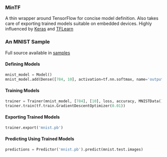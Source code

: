 ### MinTF

A thin wrapper around TensorFlow for concise model definition. Also takes care of exporting trained models suitable on embedded devices. Highly influenced by [Keras](https://keras.io/) and [TFLearn](http://tflearn.org/)

### An MNIST Sample

Full source available in [samples](examples/mnist)

#### Defining Models
```python
mnist_model = Model()
mnist_model.add(Dense([784, 10], activation=tf.nn.softmax, name='output'))
```

#### Training Models
```python
trainer = Trainer(mnist_model, [784], [10], loss, accuracy, MNISTData())
trainer.train(tf.train.GradientDescentOptimizer(0.01))
```

#### Exporting Trained Models
```python
trainer.export('mnist.pb')
```

#### Predicting Using Trained Models
```python
predictions = Predictor('mnist.pb').predict(mnist.test.images)
```
